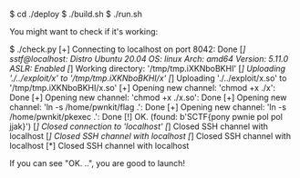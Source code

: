 $ cd ./deploy
$ ./build.sh
$ ./run.sh

You might want to check if it's working:

$ ./check.py
[+] Connecting to localhost on port 8042: Done
[*] sstf@localhost:
    Distro    Ubuntu 20.04
    OS:       linux
    Arch:     amd64
    Version:  5.11.0
    ASLR:     Enabled
[*] Working directory: '/tmp/tmp.iXKNboBKHI'
[*] Uploading './../exploit/x' to '/tmp/tmp.iXKNboBKHI/x'
[*] Uploading './../exploit/x.so' to '/tmp/tmp.iXKNboBKHI/x.so'
[+] Opening new channel: 'chmod +x ./x': Done
[+] Opening new channel: 'chmod +x ./x.so': Done
[+] Opening new channel: 'ln -s /home/pwnkit/flag .': Done
[+] Opening new channel: 'ln -s /home/pwnkit/pkexec .': Done
[!] OK. (found: b'SCTF{pony pwnie pol pol jjak}')
[*] Closed connection to 'localhost'
[*] Closed SSH channel with localhost
[*] Closed SSH channel with localhost
[*] Closed SSH channel with localhost
[*] Closed SSH channel with localhost

If you can see "OK. ..", you are good to launch!